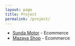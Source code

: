 ```yaml
---
layout: page
title: Project
permalink: /project/
---
```


- [Sunda Motor](/Developing-Website-Sunda-Motor/) - Ecommerce
- [Mazaya Shop](http://mazayashop.co.id/) - Ecommerce